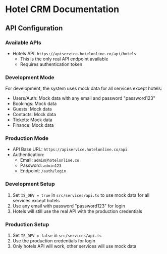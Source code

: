 # Hotel CRM Documentation

## API Configuration

### Available APIs
- Hotels API: `https://apiservice.hotelonline.co/api/hotels`
  - This is the only real API endpoint available
  - Requires authentication token

### Development Mode
For development, the system uses mock data for all services except hotels:
- Users/Auth: Mock data with any email and password "password123"
- Bookings: Mock data
- Guests: Mock data
- Contacts: Mock data
- Tickets: Mock data
- Finance: Mock data

### Production Mode
- API Base URL: `https://apiservice.hotelonline.co/api`
- Authentication:
  - Email: `admin@hotelonline.co`
  - Password: `admin123`
  - Endpoint: `/auth/login`

### Development Setup
1. Set `IS_DEV = true` in `src/services/api.ts` to use mock data for all services except hotels
2. Use any email with password "password123" for login
3. Hotels will still use the real API with the production credentials

### Production Setup
1. Set `IS_DEV = false` in `src/services/api.ts`
2. Use the production credentials for login
3. Only hotels API will work, other services will use mock data